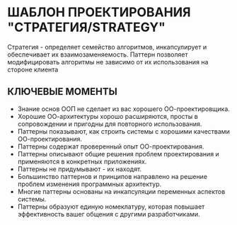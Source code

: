 ШАБЛОН ПРОЕКТИРОВАНИЯ "СТРАТЕГИЯ/STRATEGY"
==========================================
Стратегия - определяет семейство алгоритмов, инкапсулирует и обеспечивает их взаимозаменяемость. 
Паттерн позволяет модифицировать алгоритмы не зависимо от их использования на стороне клиента

КЛЮЧЕВЫЕ МОМЕНТЫ
----------------
- Знание основ ООП не сделает из вас хорошего ОО-проектировщика.
- Хорошие ОО-архитектуры хорошо расширяются, просты в сопровождении и пригодны для повторного использования.
- Паттерны показывают, как строить системы с хорошими качествами ОО-проектирования.
- Паттерны содержат проверенный опыт ОО-проектирования.
- Паттерны описывают общие решения проблем проектирования и применяются в конкретных приложениях.
- Паттерны не придумывают - их находят.
- Большинство паттернов и принципов направлено на решение проблем изменения программных архитектур.
- Многие паттерны основаны на инкапсуляции переменных аспектов системы.
- Паттерны образуют единую номеклатуру, которая повышает эффективность вашег общения с другими разработчиками.